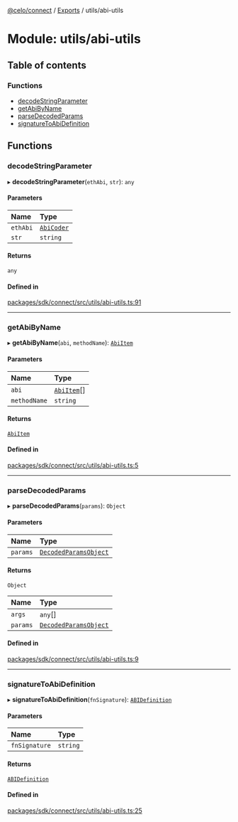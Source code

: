 [@celo/connect](../README.md) / [Exports](../modules.md) / utils/abi-utils

# Module: utils/abi-utils

## Table of contents

### Functions

- [decodeStringParameter](utils_abi_utils.md#decodestringparameter)
- [getAbiByName](utils_abi_utils.md#getabibyname)
- [parseDecodedParams](utils_abi_utils.md#parsedecodedparams)
- [signatureToAbiDefinition](utils_abi_utils.md#signaturetoabidefinition)

## Functions

### decodeStringParameter

▸ **decodeStringParameter**(`ethAbi`, `str`): `any`

#### Parameters

| Name | Type |
| :------ | :------ |
| `ethAbi` | [`AbiCoder`](../interfaces/abi_types.AbiCoder.md) |
| `str` | `string` |

#### Returns

`any`

#### Defined in

[packages/sdk/connect/src/utils/abi-utils.ts:91](https://github.com/celo-org/developer-tooling/blob/master/packages/sdk/connect/src/utils/abi-utils.ts#L91)

___

### getAbiByName

▸ **getAbiByName**(`abi`, `methodName`): [`AbiItem`](../interfaces/abi_types.AbiItem.md)

#### Parameters

| Name | Type |
| :------ | :------ |
| `abi` | [`AbiItem`](../interfaces/abi_types.AbiItem.md)[] |
| `methodName` | `string` |

#### Returns

[`AbiItem`](../interfaces/abi_types.AbiItem.md)

#### Defined in

[packages/sdk/connect/src/utils/abi-utils.ts:5](https://github.com/celo-org/developer-tooling/blob/master/packages/sdk/connect/src/utils/abi-utils.ts#L5)

___

### parseDecodedParams

▸ **parseDecodedParams**(`params`): `Object`

#### Parameters

| Name | Type |
| :------ | :------ |
| `params` | [`DecodedParamsObject`](../interfaces/abi_types.DecodedParamsObject.md) |

#### Returns

`Object`

| Name | Type |
| :------ | :------ |
| `args` | `any`[] |
| `params` | [`DecodedParamsObject`](../interfaces/abi_types.DecodedParamsObject.md) |

#### Defined in

[packages/sdk/connect/src/utils/abi-utils.ts:9](https://github.com/celo-org/developer-tooling/blob/master/packages/sdk/connect/src/utils/abi-utils.ts#L9)

___

### signatureToAbiDefinition

▸ **signatureToAbiDefinition**(`fnSignature`): [`ABIDefinition`](../interfaces/abi_types.ABIDefinition.md)

#### Parameters

| Name | Type |
| :------ | :------ |
| `fnSignature` | `string` |

#### Returns

[`ABIDefinition`](../interfaces/abi_types.ABIDefinition.md)

#### Defined in

[packages/sdk/connect/src/utils/abi-utils.ts:25](https://github.com/celo-org/developer-tooling/blob/master/packages/sdk/connect/src/utils/abi-utils.ts#L25)
